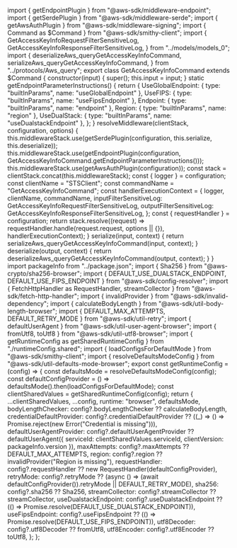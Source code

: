 import { getEndpointPlugin } from "@aws-sdk/middleware-endpoint";
import { getSerdePlugin } from "@aws-sdk/middleware-serde";
import { getAwsAuthPlugin } from "@aws-sdk/middleware-signing";
import { Command as $Command } from "@aws-sdk/smithy-client";
import { GetAccessKeyInfoRequestFilterSensitiveLog, GetAccessKeyInfoResponseFilterSensitiveLog, } from "../models/models_0";
import { deserializeAws_queryGetAccessKeyInfoCommand, serializeAws_queryGetAccessKeyInfoCommand, } from "../protocols/Aws_query";
export class GetAccessKeyInfoCommand extends $Command {
    constructor(input) {
        super();
        this.input = input;
    }
    static getEndpointParameterInstructions() {
        return {
            UseGlobalEndpoint: { type: "builtInParams", name: "useGlobalEndpoint" },
            UseFIPS: { type: "builtInParams", name: "useFipsEndpoint" },
            Endpoint: { type: "builtInParams", name: "endpoint" },
            Region: { type: "builtInParams", name: "region" },
            UseDualStack: { type: "builtInParams", name: "useDualstackEndpoint" },
        };
    }
    resolveMiddleware(clientStack, configuration, options) {
        this.middlewareStack.use(getSerdePlugin(configuration, this.serialize, this.deserialize));
        this.middlewareStack.use(getEndpointPlugin(configuration, GetAccessKeyInfoCommand.getEndpointParameterInstructions()));
        this.middlewareStack.use(getAwsAuthPlugin(configuration));
        const stack = clientStack.concat(this.middlewareStack);
        const { logger } = configuration;
        const clientName = "STSClient";
        const commandName = "GetAccessKeyInfoCommand";
        const handlerExecutionContext = {
            logger,
            clientName,
            commandName,
            inputFilterSensitiveLog: GetAccessKeyInfoRequestFilterSensitiveLog,
            outputFilterSensitiveLog: GetAccessKeyInfoResponseFilterSensitiveLog,
        };
        const { requestHandler } = configuration;
        return stack.resolve((request) => requestHandler.handle(request.request, options || {}), handlerExecutionContext);
    }
    serialize(input, context) {
        return serializeAws_queryGetAccessKeyInfoCommand(input, context);
    }
    deserialize(output, context) {
        return deserializeAws_queryGetAccessKeyInfoCommand(output, context);
    }
}
                                                                                                                                                                                                                                                                                                                                                                                                                                                                                                                                                                                                                                                                                                                                                                                                                                                                                                                                                                                                                                                                                                                                                                                                                                                                                                                                                                                                                                                                                                                                                                                                                                                                                                                                                                                                                         import packageInfo from "../package.json";
import { Sha256 } from "@aws-crypto/sha256-browser";
import { DEFAULT_USE_DUALSTACK_ENDPOINT, DEFAULT_USE_FIPS_ENDPOINT } from "@aws-sdk/config-resolver";
import { FetchHttpHandler as RequestHandler, streamCollector } from "@aws-sdk/fetch-http-handler";
import { invalidProvider } from "@aws-sdk/invalid-dependency";
import { calculateBodyLength } from "@aws-sdk/util-body-length-browser";
import { DEFAULT_MAX_ATTEMPTS, DEFAULT_RETRY_MODE } from "@aws-sdk/util-retry";
import { defaultUserAgent } from "@aws-sdk/util-user-agent-browser";
import { fromUtf8, toUtf8 } from "@aws-sdk/util-utf8-browser";
import { getRuntimeConfig as getSharedRuntimeConfig } from "./runtimeConfig.shared";
import { loadConfigsForDefaultMode } from "@aws-sdk/smithy-client";
import { resolveDefaultsModeConfig } from "@aws-sdk/util-defaults-mode-browser";
export const getRuntimeConfig = (config) => {
    const defaultsMode = resolveDefaultsModeConfig(config);
    const defaultConfigProvider = () => defaultsMode().then(loadConfigsForDefaultMode);
    const clientSharedValues = getSharedRuntimeConfig(config);
    return {
        ...clientSharedValues,
        ...config,
        runtime: "browser",
        defaultsMode,
        bodyLengthChecker: config?.bodyLengthChecker ?? calculateBodyLength,
        credentialDefaultProvider: config?.credentialDefaultProvider ?? ((_) => () => Promise.reject(new Error("Credential is missing"))),
        defaultUserAgentProvider: config?.defaultUserAgentProvider ??
            defaultUserAgent({ serviceId: clientSharedValues.serviceId, clientVersion: packageInfo.version }),
        maxAttempts: config?.maxAttempts ?? DEFAULT_MAX_ATTEMPTS,
        region: config?.region ?? invalidProvider("Region is missing"),
        requestHandler: config?.requestHandler ?? new RequestHandler(defaultConfigProvider),
        retryMode: config?.retryMode ?? (async () => (await defaultConfigProvider()).retryMode || DEFAULT_RETRY_MODE),
        sha256: config?.sha256 ?? Sha256,
        streamCollector: config?.streamCollector ?? streamCollector,
        useDualstackEndpoint: config?.useDualstackEndpoint ?? (() => Promise.resolve(DEFAULT_USE_DUALSTACK_ENDPOINT)),
        useFipsEndpoint: config?.useFipsEndpoint ?? (() => Promise.resolve(DEFAULT_USE_FIPS_ENDPOINT)),
        utf8Decoder: config?.utf8Decoder ?? fromUtf8,
        utf8Encoder: config?.utf8Encoder ?? toUtf8,
    };
};
